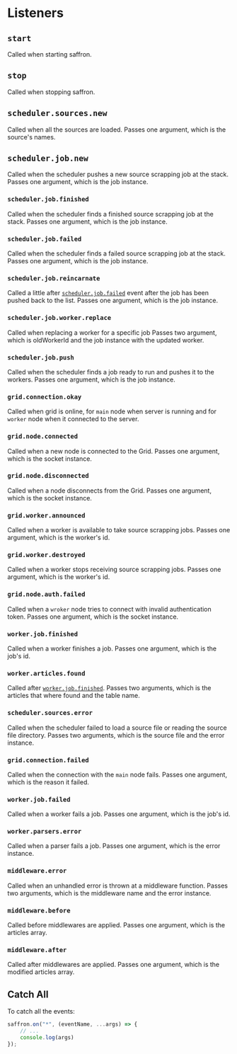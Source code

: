 # Listeners

## `start`
Called when starting saffron.

## `stop`
Called when stopping saffron.

## `scheduler.sources.new`
Called when all the sources are loaded.
Passes one argument, which is the source's names.

## `scheduler.job.new`
Called when the scheduler pushes a new source scrapping job at the stack.
Passes one argument, which is the job instance.

### `scheduler.job.finished`
Called when the scheduler finds a finished source scrapping job at the stack.
Passes one argument, which is the job instance.

### `scheduler.job.failed`
Called when the scheduler finds a failed source scrapping job at the stack.
Passes one argument, which is the job instance.

### `scheduler.job.reincarnate`
Called a little after [`scheduler.job.failed`](#schedulerjobfailed) event after the job has
been pushed back to the list.
Passes one argument, which is the job instance.

### `scheduler.job.worker.replace`
Called when replacing a worker for a specific job
Passes two argument, which is oldWorkerId and the job instance with the updated worker.

### `scheduler.job.push`
Called when the scheduler finds a job ready to run and pushes it to the workers.
Passes one argument, which is the job instance.

### `grid.connection.okay`
Called when grid is online, for `main` node when server is running and for `worker` node when
it connected to the server.

### `grid.node.connected`
Called when a new node is connected to the Grid.
Passes one argument, which is the socket instance.

### `grid.node.disconnected`
Called when a node disconnects from the Grid.
Passes one argument, which is the socket instance.

### `grid.worker.announced`
Called when a worker is available to take source scrapping jobs.
Passes one argument, which is the worker's id.

### `grid.worker.destroyed`
Called when a worker stops receiving source scrapping jobs.
Passes one argument, which is the worker's id.

### `grid.node.auth.failed`
Called when a `wroker` node tries to connect with invalid authentication token.
Passes one argument, which is the socket instance.

### `worker.job.finished`
Called when a worker finishes a job.
Passes one argument, which is the job's id.

### `worker.articles.found`
Called after [`worker.job.finished`](#workerjobfinished).
Passes two arguments, which is the articles that where found and the table name.

### `scheduler.sources.error`
Called when the scheduler failed to load a source file or reading the source file directory.
Passes two arguments, which is the source file and the error instance.

### `grid.connection.failed`
Called when the connection with the `main` node fails.
Passes one argument, which is the reason it failed.

### `worker.job.failed`
Called when a worker fails a job.
Passes one argument, which is the job's id.

### `worker.parsers.error`
Called when a parser fails a job.
Passes one argument, which is the error instance.

### `middleware.error`
Called when an unhandled error is thrown at a middleware function.
Passes two arguments, which is the middleware name and the error instance.

### `middleware.before`
Called before middlewares are applied.
Passes one argument, which is the articles array.

### `middleware.after`
Called after middlewares are applied.
Passes one argument, which is the modified articles array.

## Catch All
To catch all the events:

```javascript
saffron.on("*", (eventName, ...args) => {
    // ...
    console.log(args)
});
```